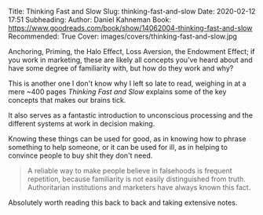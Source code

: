 Title: Thinking Fast and Slow
Slug: thinking-fast-and-slow
Date: 2020-02-12 17:51
Subheading: 
Author: Daniel Kahneman
Book: https://www.goodreads.com/book/show/14062004-thinking-fast-and-slow
Recommended: True
Cover: images/covers/thinking-fast-and-slow.jpg

Anchoring, Priming, the Halo Effect, Loss Aversion, the Endowment Effect; if you work in marketing, these are likely all concepts you've heard about and have some degree of familiarity with, but how do they work and why?

This is another one I don't know why I left so late to read, weighing in at a mere ~400 pages *Thinking Fast and Slow* explains some of the key concepts that makes our brains tick. 

It also serves as a fantastic introduction to unconscious processing and the different systems at work in decision making.

Knowing these things can be used for good, as in knowing how to phrase something to help someone, or it can be used for ill, as in helping to convince people to buy shit they don't need.

> A reliable way to make people believe in falsehoods is frequent repetition, because familiarity is not easily distinguished from truth. Authoritarian institutions and marketers have always known this fact.

Absolutely worth reading this back to back and taking extensive notes.